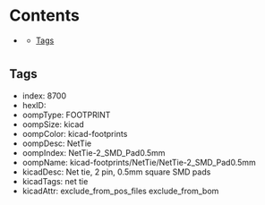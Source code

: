 



Contents
========

* [](#)
	* [Tags](#tags)

# 

## Tags

- index: 8700
- hexID: 
- oompType: FOOTPRINT
- oompSize: kicad
- oompColor: kicad-footprints
- oompDesc: NetTie
- oompIndex: NetTie-2_SMD_Pad0.5mm
- oompName: kicad-footprints/NetTie/NetTie-2_SMD_Pad0.5mm
- kicadDesc: Net tie, 2 pin, 0.5mm square SMD pads
- kicadTags: net tie
- kicadAttr: exclude_from_pos_files exclude_from_bom
